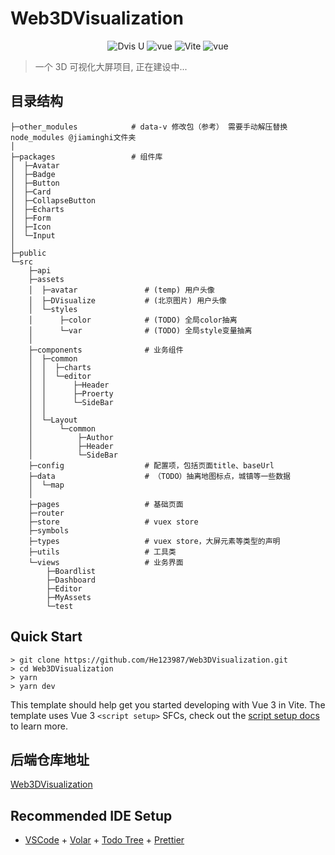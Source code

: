 # Web3DVisualization

<p align="center">
  <img src="https://img.shields.io/badge/Dvis UI-0.1.0-ff7675.svg" alt="Dvis U">
  <img src="https://img.shields.io/badge/Vue-3.2.13-41b883.svg" alt="vue">
  <img src="https://img.shields.io/badge/Vite-1.3.0-ffeaa7.svg" alt="Vite">
  <img src="https://img.shields.io/badge/Typescript-4.4.3-74b9ff.svg" alt="vue">
</p>

> 一个 3D 可视化大屏项目, 正在建设中...

## 目录结构

```shell
├─other_modules            # data-v 修改包（参考） 需要手动解压替换 node_modules @jiaminghi文件夹
│
├─packages                 # 组件库
│  ├─Avatar
│  ├─Badge
│  ├─Button
│  ├─Card
│  ├─CollapseButton
│  ├─Echarts
│  ├─Form
│  ├─Icon
│  └─Input
│
├─public
└─src
    ├─api
    ├─assets
    │  ├─avatar               # (temp) 用户头像
    │  ├─DVisualize           # (北京图片) 用户头像
    │  └─styles
    │      ├─color            # (TODO) 全局color抽离
    │      └─var              # (TODO) 全局style变量抽离
    │
    ├─components              # 业务组件
    │  ├─common
    │  │  ├─charts
    │  │  └─editor
    │  │      ├─Header
    │  │      ├─Proerty
    │  │      └─SideBar
    │  │
    │  └─Layout
    │      └─common
    │          ├─Author
    │          ├─Header
    │          └─SideBar
    ├─config                  # 配置项，包括页面title、baseUrl
    ├─data                    # （TODO）抽离地图标点，城镇等一些数据
    │  └─map
    │
    ├─pages                   # 基础页面
    ├─router
    ├─store                   # vuex store
    ├─symbols
    ├─types                   # vuex store，大屏元素等类型的声明
    ├─utils                   # 工具类
    └─views                   # 业务界面
        ├─Boardlist
        ├─Dashboard
        ├─Editor
        ├─MyAssets
        └─test

```

## Quick Start

```shell
> git clone https://github.com/He123987/Web3DVisualization.git
> cd Web3DVisualization
> yarn
> yarn dev
```

This template should help get you started developing with Vue 3 in Vite. The template uses Vue 3 `<script setup>` SFCs, check out the [script setup docs](https://v3.vuejs.org/api/sfc-script-setup.html#sfc-script-setup) to learn more.

## 后端仓库地址

[Web3DVisualization](https://github.com/He123987/Web3DVisualization-BackEnd)

## Recommended IDE Setup

- [VSCode](https://code.visualstudio.com/) + [Volar](https://marketplace.visualstudio.com/items?itemName=johnsoncodehk.volar) + [Todo Tree](https://marketplace.visualstudio.com/items?itemName=Gruntfuggly.todo-tree) + [Prettier](https://marketplace.visualstudio.com/items?itemName=esbenp.prettier-vscode)
